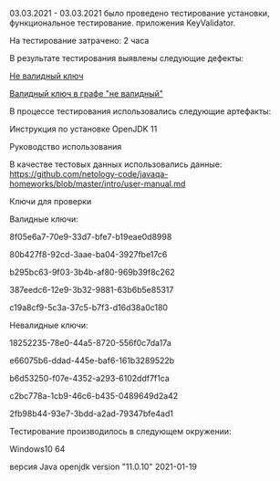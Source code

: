 03.03.2021 - 03.03.2021 было проведено тестирование установки, функциональное тестирование. приложения KeyValidator.

На тестирование затрачено: 2 часа

В результате тестирования выявлены следующие дефекты:

[Не валидный ключ](https://github.com/EvgenyBrykalin/java1.1/issues/1)

[Валидный ключ в графе "не валидный"](https://github.com/EvgenyBrykalin/java1.1/issues/2)

В процессе тестирования использовались следующие артефакты:

Инструкция по установке OpenJDK 11

Руководство использования



В качестве тестовых данных использовались данные: https://github.com/netology-code/javaqa-homeworks/blob/master/intro/user-manual.md

Ключи для проверки

Валидные ключи:


8f05e6a7-70e9-33d7-bfe7-b19eae0d8998

80b427f8-92cd-3aae-ba04-3927fbe17c6

b295bc63-9f03-3b4b-af80-969b39f8c262

387eedc6-12e9-3b32-9881-63b6b5e85317

c19a8cf9-5c3a-37c5-b7f3-d16d38a0c180

Невалидные ключи:


18252235-78e0-44a5-8720-556f0c7da17a

e66075b6-ddad-445e-baf6-161b3289522b

b6d53250-f07e-4352-a293-6102ddf7f1ca

c2bc778a-1cb9-46c6-b435-0489649d2a42

2fb98b44-93e7-3bdd-a2ad-79347bfe4ad1

Тестирование производилось в следующем окружении:

Windows10 64

версия Java openjdk version "11.0.10" 2021-01-19